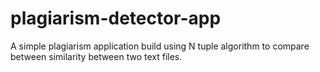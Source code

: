 # plagiarism-detector-app

A simple plagiarism application build using N tuple algorithm to compare between similarity between two text files.
